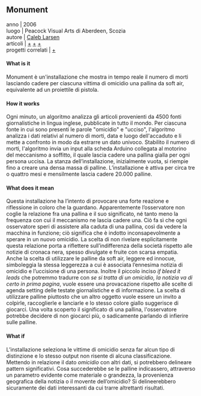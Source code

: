 ## **Monument**
anno | 2006<br>
luogo | Peacock Visual Arts di Aberdeen, Scozia <br>
autore | [Caleb Larsen](http://caleblarsen.com/)  <br>
articoli | [+](http://caleblarsen.com/monument/)
[+](https://instintopoetico.wordpress.com/2016/05/22/monument-caleb-larsen/)
[+](http://www.siusoon.net/dat/2008/10/08/inspiring-work-monument-if-it-bleeds-it-leads-2006-by-caleb-larsen/)<br>
progetti correlati | [+](http://www.creativeapplications.net/objects/dead-media-mathilde-lavennes-artefact0-digital-necrophony/)




#### What is it
Monument è un'installazione che mostra in tempo reale il numero di morti lasciando cadere per ciascuna vittima di omicidio una pallina da soft air, equivalente ad un proiettile di pistola.

#### How it works
Ogni minuto, un algoritmo analizza gli articoli provenienti da 4500 fonti giornalistiche in lingua inglese, pubblicate in tutto il mondo. Per ciascuna fonte in cui sono presenti le parole "omicidio" e "ucciso", l'algoritmo analizza i dati relativi al numero di morti, data e luogo dell'accaduto e li mette a confronto in modo da estrarre un dato univoco. Stabilito il numero di morti, l'algoritmo invia un input alla scheda Arduino collegata al motorino del meccanismo a soffitto, il quale lascia cadere una pallina gialla per ogni persona uccisa. La stanza dell’installazione, inizialmente vuota, si riempie fino a creare una densa massa di palline. L’installazione è attiva per circa tre o quattro mesi e mensilmente lascia cadere 20.000 palline.


#### What does it mean
Questa installazione ha l’intento di provocare una forte reazione e riflessione in coloro che la guardano. Apparentemente l’osservatore non coglie la relazione fra una pallina e il suo significato, né tanto meno la frequenza con cui il meccanismo ne lascia cadere una. Ciò fa sì che ogni osservatore speri di assistere alla caduta di una pallina, così da vedere la macchina in funzione; ciò significa che è indotto inconsapevolmente a sperare in un nuovo omicidio. La scelta di non rivelare esplicitamente questa relazione porta a riflettere sull’indifferenza della società rispetto alle notizie di cronaca nera, spesso divulgate e fruite con scarsa empatia. Anche la scelta di utilizzare le palline da soft air, leggere ed innocue, simboleggia la stessa leggerezza a cui è associata l’ennesima notizia di omicidio e l’uccisione di una persona. Inoltre il piccolo inciso *if bleed it leads* che potremmo tradurre con *se si tratta di un omicidio, la notizia va di certo in prima pagina*, vuole essere una provacazione rispetto alle scelte di agenda setting delle testate giornalistiche e di informazione. La scelta di utilizzare palline piuttosto che un altro oggetto vuole essere un invito a colpirle, raccoglierle e lanciarle e lo stesso colore giallo suggerisce di giocarci. Una volta scoperto il significato di una pallina, l'osservatore potrebbe decidere di non giocarci più, o sadicamente parlando di infierire sulle palline.

#### What if
L’installazione seleziona le vittime di omicidio senza far alcun tipo di distinzione e lo stesso output non risente di alcuna classificazione. Mettendo in relazione il dato *omicidio* con altri dati, si potrebbero delineare pattern significativi. Cosa succederebbe se le palline indicassero, attraverso un parametro evidente come materiale o grandezza, la provenienza geografica della notizia o il movente dell’omicidio? Si delineerebbero sicuramente dei dati interessanti da cui trarre altrettanti risultati.
